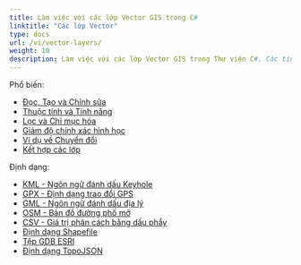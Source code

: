 ```yaml
---
title: Làm việc với các lớp Vector GIS trong C#
linktitle: "Các lớp Vector"
type: docs
url: /vi/vector-layers/
weight: 10
description: Làm việc với các lớp Vector GIS trong Thư viện C#. Các tính năng phổ biến bao gồm Đọc, Tạo và Chỉnh sửa, Lọc, Chỉ mục hóa, Ví dụ về Chuyển đổi và Kết hợp các lớp và định dạng bao gồm KML, GPX, GML, OSM, Shapefile, TopoJSON.
---
```


Phổ biến:

- [Đọc, Tạo và Chỉnh sửa](/gis/vi/read-create-and-edit/)
- [Thuộc tính và Tính năng](/gis/vi/attributes-and-features/)
- [Lọc và Chỉ mục hóa](/gis/vi/filtering-and-indexing/)
- [Giảm độ chính xác hình học](/gis/vi/geometry-precision-reducing/)
- [Ví dụ về Chuyển đổi](/gis/vi/conversion/)
- [Kết hợp các lớp](/gis/vi/join-layers/)

Định dạng:

- [KML - Ngôn ngữ đánh dấu Keyhole](/gis/vi/kml-keyhole-markup-language/)
- [GPX - Định dạng trao đổi GPS](/gis/vi/gpx-gps-exchange/)
- [GML - Ngôn ngữ đánh dấu địa lý](/gis/vi/gml-geography-markup-language/)
- [OSM - Bản đồ đường phố mở](/gis/vi/osm-open-street-map/)
- [CSV - Giá trị phân cách bằng dấu phẩy](/gis/vi/csv-comma-separated-values/)
- [Định dạng Shapefile](/gis/vi/shapefile-esri/)
- [Tệp GDB ESRI](/gis/vi/gdb-file-esri/)
- [Định dạng TopoJSON](/gis/vi/topo-json/)
